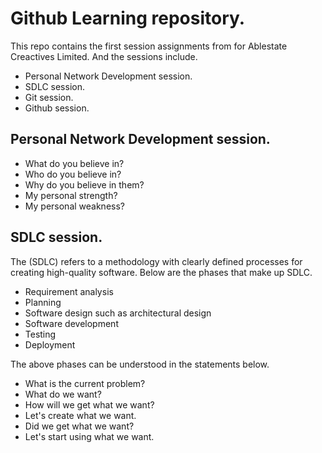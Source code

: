 # Github Learning repository.

This repo contains the first session assignments from for Ablestate Creactives Limited. And the sessions include.
- Personal Network Development session.
- SDLC session.
- Git session.
- Github session.

## Personal Network Development session.
- What do you believe in?
- Who do you believe in?
- Why do you believe in them?
- My personal strength?
- My personal weakness?

## SDLC session.
The (SDLC) refers to a methodology with clearly defined processes for creating high-quality software.
Below are the phases that make up SDLC.

- Requirement analysis
- Planning
- Software design such as architectural design
- Software development
- Testing
- Deployment

The above phases can be understood in the statements below.
- What is the current problem?
- What do we want?
- How will we get what we want?
- Let's create what we want.
- Did we get what we want?
- Let's start using what we want.
